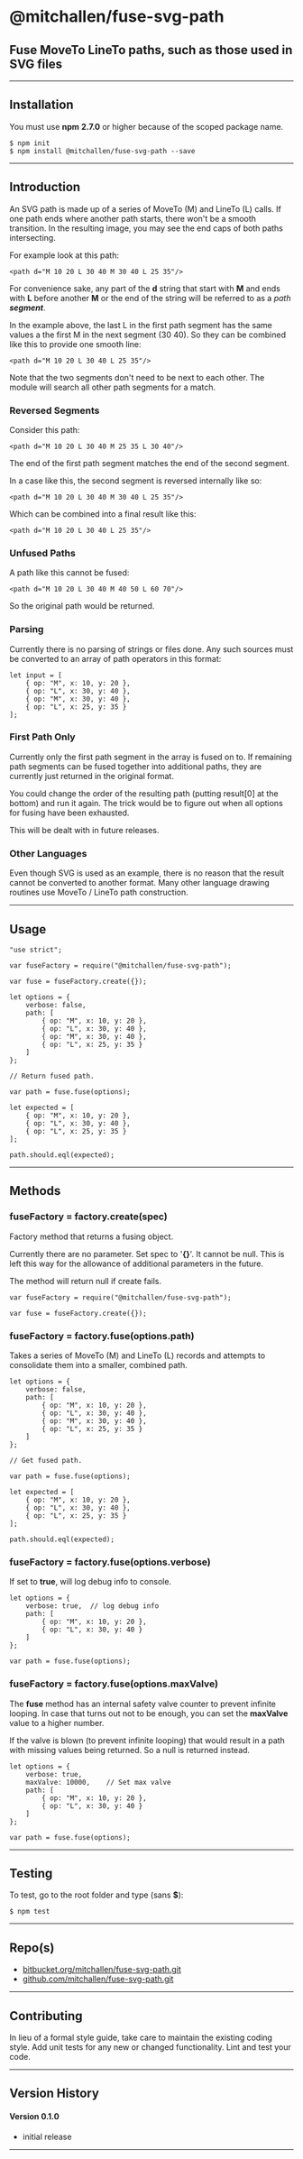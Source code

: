 
@mitchallen/fuse-svg-path
==
Fuse MoveTo LineTo paths, such as those used in SVG files
--
* * *
## Installation

You must use __npm__ __2.7.0__ or higher because of the scoped package name.

    $ npm init
    $ npm install @mitchallen/fuse-svg-path --save
  
* * *

## Introduction

An SVG path is made up of a series of MoveTo (M) and LineTo (L) calls. If one path ends where another path starts, there won't be a smooth transition. In the resulting image, you may see the end caps of both paths intersecting. 

For example look at this path:

    <path d="M 10 20 L 30 40 M 30 40 L 25 35"/> 
    
For convenience sake, any part of the __d__ string that start with __M__ and ends with __L__ before another __M__ or the end of the string will be referred to as a *path* __*segment*__.
    
In the example above, the last L in the first path segment has the same values a the first M in the next segment (30 40).  So they can be combined like this to provide one smooth line:

    <path d="M 10 20 L 30 40 L 25 35"/>

Note that the two segments don't need to be next to each other. The module will search all other path segments for a match.

### Reversed Segments 

Consider this path:

    <path d="M 10 20 L 30 40 M 25 35 L 30 40"/>
    
The end of the first path segment matches the end of the second segment. 

In a case like this, the second segment is reversed internally like so:

    <path d="M 10 20 L 30 40 M 30 40 L 25 35"/>
    
Which can be combined into a final result like this:
    
	<path d="M 10 20 L 30 40 L 25 35"/>
	
### Unfused Paths

A path like this cannot be fused:

    <path d="M 10 20 L 30 40 M 40 50 L 60 70"/>
    
So the original path would be returned.

### Parsing

Currently there is no parsing of strings or files done. Any such sources must be converted to an array of path operators in this format:

    let input = [
        { op: "M", x: 10, y: 20 },
        { op: "L", x: 30, y: 40 },
        { op: "M", x: 30, y: 40 },
        { op: "L", x: 25, y: 35 }
    ];
    
### First Path Only

Currently only the first path segment in the array is fused on to. If remaining path segments can be fused together into additional paths, they are currently just returned in the original format.

You could change the order of the resulting path (putting result[0] at the bottom) and run it again. The trick would be to figure out when all options for fusing have been exhausted.

This will be dealt with in future releases.

### Other Languages

Even though SVG is used as an example, there is no reason that the result cannot be converted to another format. Many other language drawing routines use MoveTo / LineTo path construction.

* * *

## Usage

    "use strict";

    var fuseFactory = require("@mitchallen/fuse-svg-path");

    var fuse = fuseFactory.create({});
    
    let options = {
        verbose: false,
        path: [
            { op: "M", x: 10, y: 20 },
            { op: "L", x: 30, y: 40 },
            { op: "M", x: 30, y: 40 },
            { op: "L", x: 25, y: 35 }
        ]
    };

	// Return fused path.

    var path = fuse.fuse(options);
	
    let expected = [
        { op: "M", x: 10, y: 20 },
        { op: "L", x: 30, y: 40 },
        { op: "L", x: 25, y: 35 }
    ];
    
	path.should.eql(expected);

* * *

## Methods


### fuseFactory = factory.create(spec)

Factory method that returns a fusing object. 

Currently there are no parameter. Set spec to '__{}__'. It cannot be null. This is left this way for the allowance of additional parameters in the future.

The method will return null if create fails.

    var fuseFactory = require("@mitchallen/fuse-svg-path");

    var fuse = fuseFactory.create({});
    
### fuseFactory = factory.fuse(options.path)

Takes a series of MoveTo (M) and LineTo (L) records and attempts to consolidate them into a smaller, combined path.

    let options = {
        verbose: false,
        path: [
            { op: "M", x: 10, y: 20 },
            { op: "L", x: 30, y: 40 },
            { op: "M", x: 30, y: 40 },
            { op: "L", x: 25, y: 35 }
        ]
    };

	// Get fused path.

    var path = fuse.fuse(options);
    
    let expected = [
        { op: "M", x: 10, y: 20 },
        { op: "L", x: 30, y: 40 },
        { op: "L", x: 25, y: 35 }
    ];
    
	path.should.eql(expected);

### fuseFactory = factory.fuse(options.verbose)

If set to __true__, will log debug info to console.

    let options = {
        verbose: true,	// log debug info
        path: [
            { op: "M", x: 10, y: 20 },
            { op: "L", x: 30, y: 40 }
        ]
    };

    var path = fuse.fuse(options);
    
### fuseFactory = factory.fuse(options.maxValve)

The __fuse__ method has an internal safety valve counter to prevent infinite looping. In case that turns out not to be enough, you can set the __maxValve__ value to a higher number.

If the valve is blown (to prevent infinite looping) that would result in a path with missing values being returned. So a null is returned instead.

    let options = {
        verbose: true,	
        maxValve: 10000,	// Set max valve
        path: [
            { op: "M", x: 10, y: 20 },
            { op: "L", x: 30, y: 40 }
        ]
    };

    var path = fuse.fuse(options);

* * *

## Testing

To test, go to the root folder and type (sans __$__):

    $ npm test
   
* * *
 
## Repo(s)

* [bitbucket.org/mitchallen/fuse-svg-path.git](https://bitbucket.org/mitchallen/fuse-svg-path.git)
* [github.com/mitchallen/fuse-svg-path.git](https://github.com/mitchallen/fuse-svg-path.git)

* * *

## Contributing

In lieu of a formal style guide, take care to maintain the existing coding style.
Add unit tests for any new or changed functionality. Lint and test your code.

* * *

## Version History

#### Version 0.1.0 

* initial release

* * *
